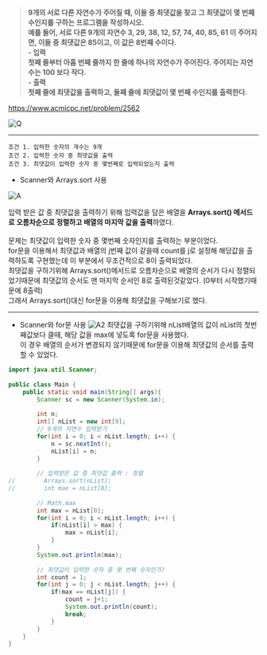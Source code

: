 > **9개의 서로 다른 자연수가 주어질 때, 이들 중 최댓값을 찾고 그 최댓값이 몇 번째 수인지를 구하는 프로그램을 작성하시오. <br>예를 들어, 서로 다른 9개의 자연수 3, 29, 38, 12, 57, 74, 40, 85, 61 이 주어지면, 이들 중 최댓값은 85이고, 이 값은 8번째 수이다. <br>- 입력<br>첫째 줄부터 아홉 번째 줄까지 한 줄에 하나의 자연수가 주어진다. 주어지는 자연수는 100 보다 작다.<br>- 출력<br>첫째 줄에 최댓값을 출력하고, 둘째 줄에 최댓값이 몇 번째 수인지를 출력한다.** <br>

https://www.acmicpc.net/problem/2562

![Q](https://img1.daumcdn.net/thumb/R1280x0/?scode=mtistory2&fname=https%3A%2F%2Fblog.kakaocdn.net%2Fdn%2FnleMA%2FbtrBRodbHax%2F9Wu7DOnLvQkJD1JzIBkOhK%2Fimg.png "Q")

------------

    조건 1. 입력한 숫자의 개수는 9개
    조건 2. 입력한 숫자 중 최댓값을 출력
    조건 3. 최댓값이 입력한 숫자 중 몇번째로 입력되었는지 출력

- Scanner와 Arrays.sort 사용

![A](https://img1.daumcdn.net/thumb/R1280x0/?scode=mtistory2&fname=https%3A%2F%2Fblog.kakaocdn.net%2Fdn%2Fcc8hqA%2FbtrBSf8h2V0%2FrAwYPRMqGQ5aplQyTL2QS1%2Fimg.png "A")

입력 받은 값 중 최댓값을 출력하기 위해 입력값을 담은 배열을 **Arrays.sort() 메서드로 오름차순으로 정렬하고 배열의 마지막 값을 출력**하였다. <br>
<br>
문제는 최댓값이 입력한 숫자 중 몇번째 숫자인지를 출력하는 부분이었다.<br>
for문을 이용해서 최댓값과 배열의 j번째 값이 같을때 count를 j로 설정해 해당값을 출력하도록 구현했는데 이 부분에서 무조건적으로 8이 출력되었다. <br>
최댓값을 구하기위해 Arrays.sort()메서드로 오름차순으로 배열의 순서가 다시 정렬되었기때문에 최댓값의 순서도 맨 마지막 순서인 8로 출력된것같았다. (0부터 시작했기때문에 8출력)<br>
그래서 Arrays.sort()대신 for문을 이용해 최댓값을 구해보기로 했다.

------------

- Scanner와 for문 사용
![A2](https://img1.daumcdn.net/thumb/R1280x0/?scode=mtistory2&fname=https%3A%2F%2Fblog.kakaocdn.net%2Fdn%2FbZaSmh%2FbtrBQE9d9Jo%2Fr15FlhrZ6cVAAU693eRVA0%2Fimg.png "A2")
최댓값을 구하기위해 nList배열의 값이 nList의 첫번째값보다 클때, 해당 값을 max에 넣도록 for문을 사용했다. <br>
이 경우 배열의 순서가 변경되지 않기때문에 for문을 이용해 최댓값의 순서를 출력할 수 있었다.

```java
import java.util.Scanner;
 
public class Main {
    public static void main(String[] args){
        Scanner sc = new Scanner(System.in);
        
        int n;
        int[] nList = new int[9];
        // 9개의 자연수 입력받기
        for(int i = 0; i < nList.length; i++) {
            n = sc.nextInt();
            nList[i] = n;
        } 
        
        // 입력받은 값 중 최댓값 출력 : 정렬
//        Arrays.sort(nList); 
//        int max = nList[8];
        
        // Math.max
        int max = nList[0];
        for(int i = 0; i < nList.length; i++) {
            if(nList[i] > max) {
                max = nList[i];
            }
        }
        System.out.println(max);
 
        // 최댓값이 입력한 숫자 중 몇 번째 숫자인가?
        int count = 1;
        for(int j = 0; j < nList.length; j++) {
            if(max == nList[j]) {
                count = j+1;
                System.out.println(count); 
                break;
            }
        }
    }
}


```
